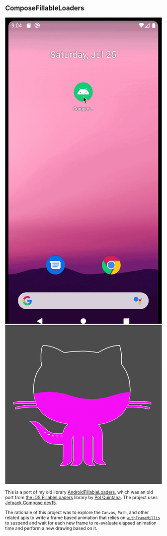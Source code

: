 ## ComposeFillableLoaders

![gif](./assets/watercat.gif)
![png](./assets/watercat.png)

This is a port of my old library [AndroidFillableLoaders](https://github.com/JorgeCastilloPrz/AndroidFillableLoaders), which was an old port from [the iOS FillableLoaders](https://github.com/polqf/FillableLoaders) library by [Pol Quintana](https://github.com/polqf). The project uses [Jetpack Compose dev15](https://developer.android.com/jetpack/androidx/releases/compose).

The rationale of this project was to explore the `Canvas`, `Path`, and other related apis to write a frame based animation that relies on [`withFrameMillis`](https://developer.android.com/reference/kotlin/androidx/compose/dispatch/package-summary#withFrameMillis(kotlin.Function1)) to suspend and wait for each new frame to re-evaluate elapsed animation time and perform a new drawing based on it.